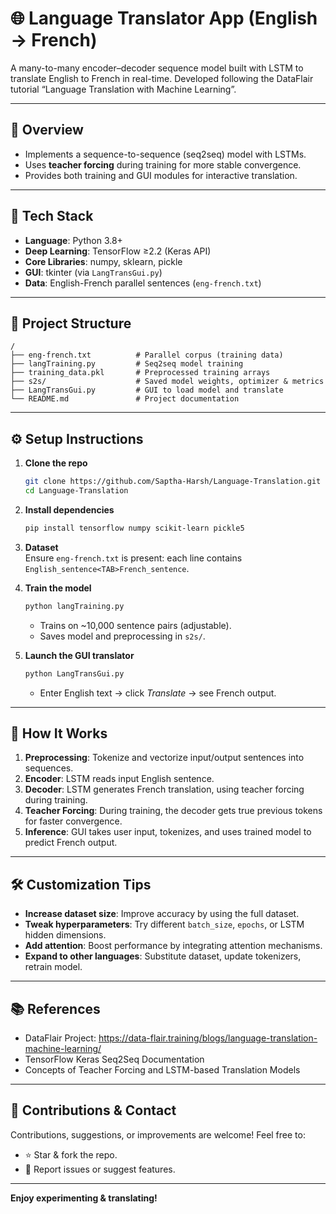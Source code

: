 # 🌐 Language Translator App (English → French)

A many-to-many encoder–decoder sequence model built with LSTM to translate English to French in real-time. Developed following the DataFlair tutorial “Language Translation with Machine Learning”.

---

## 🧠 Overview

- Implements a sequence-to-sequence (seq2seq) model with LSTMs.
- Uses **teacher forcing** during training for more stable convergence.
- Provides both training and GUI modules for interactive translation.

---

## 🚀 Tech Stack

- **Language**: Python 3.8+
- **Deep Learning**: TensorFlow ≥2.2 (Keras API)
- **Core Libraries**: numpy, sklearn, pickle
- **GUI**: tkinter (via `LangTransGui.py`)
- **Data**: English-French parallel sentences (`eng-french.txt`)

---

## 📂 Project Structure

```text
/
├── eng-french.txt          # Parallel corpus (training data)
├── langTraining.py         # Seq2seq model training
├── training_data.pkl       # Preprocessed training arrays
├── s2s/                    # Saved model weights, optimizer & metrics
├── LangTransGui.py         # GUI to load model and translate
└── README.md               # Project documentation
```

---

## ⚙️ Setup Instructions

1. **Clone the repo**  
   ```bash
   git clone https://github.com/Saptha-Harsh/Language-Translation.git
   cd Language-Translation
   ```

2. **Install dependencies**  
   ```bash
   pip install tensorflow numpy scikit-learn pickle5
   ```

3. **Dataset**  
   Ensure `eng-french.txt` is present: each line contains `English_sentence<TAB>French_sentence`.

4. **Train the model**  
   ```bash
   python langTraining.py
   ```
   - Trains on ~10,000 sentence pairs (adjustable).
   - Saves model and preprocessing in `s2s/`.

5. **Launch the GUI translator**  
   ```bash
   python LangTransGui.py
   ```
   - Enter English text → click *Translate* → see French output.

---

## 🧩 How It Works

1. **Preprocessing**: Tokenize and vectorize input/output sentences into sequences.
2. **Encoder**: LSTM reads input English sentence.
3. **Decoder**: LSTM generates French translation, using teacher forcing during training.
4. **Teacher Forcing**: During training, the decoder gets true previous tokens for faster convergence.
5. **Inference**: GUI takes user input, tokenizes, and uses trained model to predict French output.

---

## 🛠️ Customization Tips

- **Increase dataset size**: Improve accuracy by using the full dataset.
- **Tweak hyperparameters**: Try different `batch_size`, `epochs`, or LSTM hidden dimensions.
- **Add attention**: Boost performance by integrating attention mechanisms.
- **Expand to other languages**: Substitute dataset, update tokenizers, retrain model.

---

## 📚 References

- DataFlair Project: https://data-flair.training/blogs/language-translation-machine-learning/
- TensorFlow Keras Seq2Seq Documentation
- Concepts of Teacher Forcing and LSTM-based Translation Models

---

## 🤝 Contributions & Contact

Contributions, suggestions, or improvements are welcome! Feel free to:
- ⭐ Star & fork the repo.
- 🐛 Report issues or suggest features.

---

**Enjoy experimenting & translating!**
